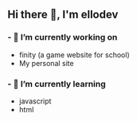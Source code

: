 ## Hi there 👋, I'm ellodev
### - 🔭 I’m currently working on
  - finity (a game website for school)
  - My personal site
### - 🌱 I’m currently learning
  - javascript
  - html
